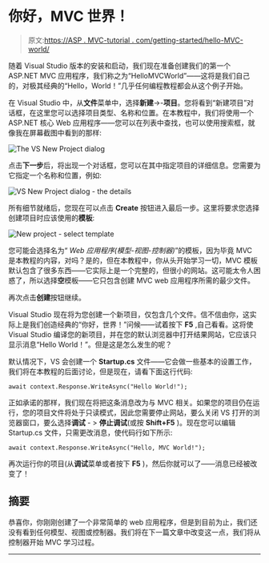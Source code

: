 # 你好，MVC 世界！

> 原文:[https://ASP . MVC-tutorial . com/getting-started/hello-MVC-world/](https://asp.mvc-tutorial.com/getting-started/hello-mvc-world/)

随着 Visual Studio 版本的安装和启动，我们现在准备创建我们的第一个 ASP.NET MVC 应用程序，我们称之为“HelloMVCWorld”——这将是我们自己的，对极其经典的“Hello，World！”几乎任何编程教程都会从这个例子开始。

在 Visual Studio 中，从**文件**菜单中，选择**新建**->-**项目**。您将看到“新建项目”对话框，在这里您可以选择项目类型、名称和位置。在本教程中，我们将使用一个 ASP.NET 核心 Web 应用程序——您可以在列表中查找，也可以使用搜索框，就像我在屏幕截图中看到的那样:

![](../Images/e7a1dc3bfdf1f0093c03543e7a03fda9.png "The VS New Project dialog")

点击**下一步**后，将出现一个对话框，您可以在其中指定项目的详细信息。您需要为它指定一个名称和位置，例如:

![](../Images/88a77803f6c8ea666da3c2e1b4a6eddb.png "VS New Project dialog - the details")

所有细节就绪后，您现在可以点击 **Create** 按钮进入最后一步。这里将要求您选择创建项目时应该使用的**模板**:

<input type="hidden" name="IL_IN_ARTICLE"> ![](../Images/e1e62f70282edd2dbdc02b6a14183e28.png "New project - select template")

您可能会选择名为“ *Web 应用程序(模型-视图-控制器)*”的模板，因为毕竟 MVC 是本教程的内容，对吗？是的，但在本教程中，你从头开始学习一切，MVC 模板默认包含了很多东西——它实际上是一个完整的，但很小的网站。这可能太令人困惑了，所以选择**空**模板——它只包含创建 MVC web 应用程序所需的最少文件。

再次点击**创建**按钮继续。

Visual Studio 现在将为您创建一个新项目，仅包含几个文件。信不信由你，这实际上是我们创造经典的“你好，世界！”问候——试着按下 **F5** ,自己看看。这将使 Visual Studio 编译您的新项目，并在您的默认浏览器中打开结果网站，它应该只显示消息“Hello World！”。但是这是怎么发生的呢？

默认情况下，VS 会创建一个 **Startup.cs** 文件——它会做一些基本的设置工作，我们将在本教程的后面讨论，但是现在，请看下面这行代码:

```
await context.Response.WriteAsync("Hello World!");
```

正如承诺的那样，我们现在将把这条消息改为与 MVC 相关。如果您的项目仍在运行，您的项目文件将处于只读模式，因此您需要停止网站，要么关闭 VS 打开的浏览器窗口，要么选择**调试** - > **停止调试**(或按 **Shift+F5** )。现在您可以编辑 Startup.cs 文件，只需更改消息，使代码行如下所示:

```
await context.Response.WriteAsync("Hello, MVC World!");
```

再次运行你的项目(从**调试**菜单或者按下 **F5** )，然后你就可以了——消息已经被改变了！

## 摘要

恭喜你，你刚刚创建了一个非常简单的 web 应用程序，但是到目前为止，我们还没有看到任何模型、视图或控制器。我们将在下一篇文章中改变这一点，我们将从控制器开始 MVC 学习过程。

* * *